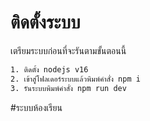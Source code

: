 # ติดตั้งระบบ

เตรียมระบบก่อนที่จะรันตามขั้นตอนนี้

```bash
1. ติดตั้ง nodejs v16
2. เข้าสู่โฟลเดอร์ระบบแล้วพิมพ์คำสั่ง npm i
3. รันระบบพิมพ์คำสั่ง npm run dev
```

#ระบบห้องเรียน
